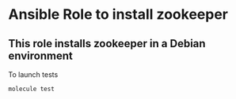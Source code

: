 Ansible Role to install zookeeper
=================================

## This role installs zookeeper in a Debian environment

To launch tests

```bash
molecule test
```
